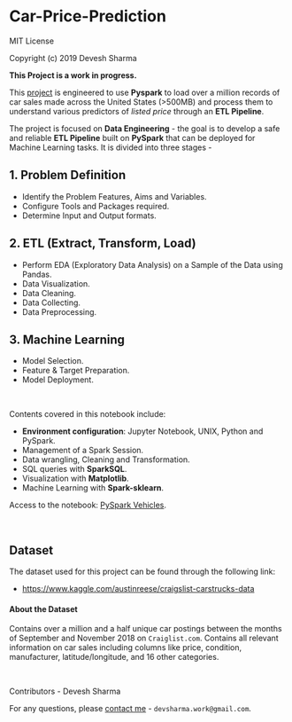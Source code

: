 # Car-Price-Prediction

MIT License

Copyright (c) 2019 Devesh Sharma

**This Project is a work in progress.**

This [project](https://github.com/devsharma96/Car-Price-Prediction/tree/master/ETL/PySpark%20Vehicles.ipynb) is engineered to use **Pyspark** to load over a million records of car sales made across the United States (>500MB) and process them to understand various predictors of *listed price* through an **ETL Pipeline**.

The project is focused on **Data Engineering** - the goal is to develop a safe and reliable **ETL Pipeline** built on **PySpark** that can be deployed for Machine Learning tasks. It is divided into three stages -

## 1. Problem Definition

* Identify the Problem Features, Aims and Variables.
* Configure Tools and Packages required.
* Determine Input and Output formats.


## 2. ETL (Extract, Transform, Load)

* Perform EDA (Exploratory Data Analysis) on a Sample of the Data using Pandas.
* Data Visualization.
* Data Cleaning.
* Data Collecting.
* Data Preprocessing.


## 3.  Machine Learning

* Model Selection.
* Feature & Target Preparation.
* Model Deployment.


<br>

Contents covered in this notebook include:
* **Environment configuration**: Jupyter Notebook, UNIX, Python and PySpark.
* Management of a Spark Session.
* Data wrangling, Cleaning and Transformation.
* SQL queries with **SparkSQL**.
* Visualization with **Matplotlib**.
* Machine Learning with **Spark-sklearn**.

Access to the notebook: [PySpark Vehicles](https://github.com/devsharma96/Car-Price-Prediction/tree/master/ETL/PySpark%20Vehicles.ipynb).

<br>

## Dataset

The dataset used for this project can be found through the following link:
- https://www.kaggle.com/austinreese/craigslist-carstrucks-data


#### About the Dataset

Contains over a million and a half unique car postings between the months of September and November 2018 on `Craiglist.com`.
Contains all relevant information on car sales including columns like price, condition, manufacturer, latitude/longitude, and 16 other categories.

<br>

Contributors - Devesh Sharma

For any questions, please [contact me](devsharma.work@gmail.com) - `devsharma.work@gmail.com`.
